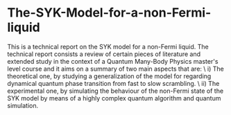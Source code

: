 # The-SYK-Model-for-a-non-Fermi-liquid

This is a technical report on the SYK model for a non-Fermi liquid. The technical report consists a review of certain pieces of literature and extended study in the context of a
Quantum Many-Body Physics master's level course and it aims on a summary of two main aspects that are: \\
  i) The theoretical one, by studying a generalization of the model for regarding dynamical quantum phase transition from fast to slow scrambling. \\
  ii) The experimental one, by simulating the behaviour of the non-Fermi state of the SYK model by means of a highly complex quantum algorithm and quantum simulation.
